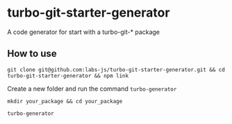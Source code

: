 # turbo-git-starter-generator

A code generator for start with a turbo-git-* package

## How to use

```
git clone git@github.com:labs-js/turbo-git-starter-generator.git && cd turbo-git-starter-generator && npm link
```

Create a new folder and run the command `turbo-generator`

```
mkdir your_package && cd your_package
```

```
turbo-generator
```
